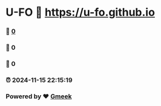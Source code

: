 # U-FO :link: https://u-fo.github.io 
### :page_facing_up: [0](https://u-fo.github.io/tag.html) 
### :speech_balloon: 0 
### :hibiscus: 0 
### :alarm_clock: 2024-11-15 22:15:19 
### Powered by :heart: [Gmeek](https://github.com/Meekdai/Gmeek)
